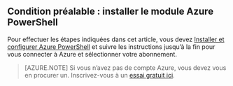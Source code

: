 ## Condition préalable : installer le module Azure PowerShell
Pour effectuer les étapes indiquées dans cet article, vous devez [Installer et configurer Azure PowerShell](../articles/powershell-install-configure.md) et suivre les instructions jusqu’à la fin pour vous connecter à Azure et sélectionner votre abonnement.

> [AZURE.NOTE] Si vous n’avez pas de compte Azure, vous devez vous en procurer un. Inscrivez-vous à un [essai gratuit ici](../articles/active-directory/sign-up-organization.md).

<!---HONumber=AcomDC_0224_2016-->